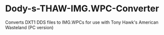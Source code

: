 # Dody-s-THAW-IMG.WPC-Converter
Converts DXT1 DDS files to IMG.WPCs for use with Tony Hawk's American Wasteland (PC version)
